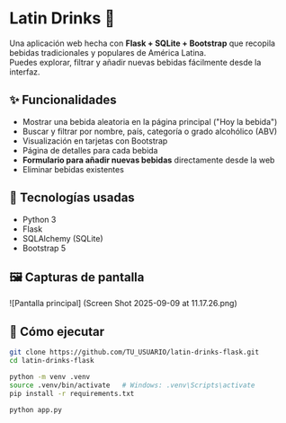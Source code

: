 # Latin Drinks 🍹

Una aplicación web hecha con **Flask + SQLite + Bootstrap** que recopila bebidas tradicionales y populares de América Latina.  
Puedes explorar, filtrar y añadir nuevas bebidas fácilmente desde la interfaz.

## ✨ Funcionalidades
- Mostrar una bebida aleatoria en la página principal ("Hoy la bebida")
- Buscar y filtrar por nombre, país, categoría o grado alcohólico (ABV)
- Visualización en tarjetas con Bootstrap
- Página de detalles para cada bebida
- **Formulario para añadir nuevas bebidas** directamente desde la web
- Eliminar bebidas existentes

## 📂 Tecnologías usadas
- Python 3
- Flask
- SQLAlchemy (SQLite)
- Bootstrap 5

## 🖼️ Capturas de pantalla
![Pantalla principal]
(Screen Shot 2025-09-09 at 11.17.26.png)



## 🚀 Cómo ejecutar
```bash
git clone https://github.com/TU_USUARIO/latin-drinks-flask.git
cd latin-drinks-flask

python -m venv .venv
source .venv/bin/activate   # Windows: .venv\Scripts\activate
pip install -r requirements.txt

python app.py










